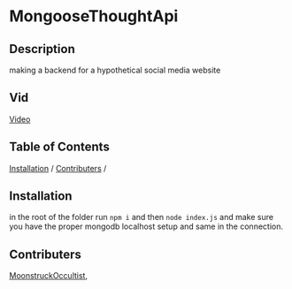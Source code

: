 # MongooseThoughtApi 

## Description
making a backend for a hypothetical social media website

## Vid
[Video](https://drive.google.com/file/d/1d1k2doIkpUrdSffG0GK-0SJFuFjeAeNd/view?usp=drive_link)

## Table of Contents
[Installation](#installation) /
[Contributers](#contributers) /

## Installation
in the root of the folder run `npm i` and then `node index.js` and make sure you have the proper mongodb localhost setup and same in the connection.

## Contributers
[MoonstruckOccultist](https://github.com/MoonstruckOccultist), 